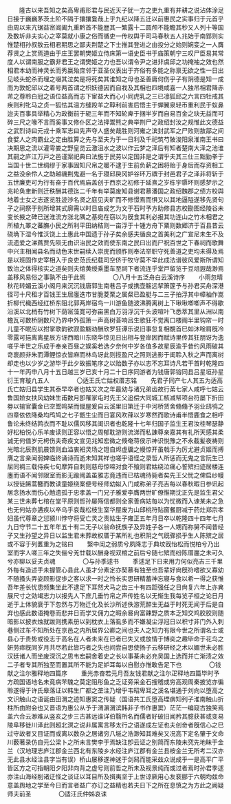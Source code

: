 <!-- { "loadSidebar": true } -->
　　隆古以来吾知之矣高卑甫形君与民近天子犹一方之吏九重有并耕之说沾体涂足日接于巍巍茅茨土阶不隔于攘攘敻哉上乎九纪以降五迁以前惠民之实事归于元首乎由周以来亢锯益宻阊阖九重黔首不能歴其一繁露十二圆颅不能瞻其秒又人列十等国及数圻非夫实心之宰莫就小康之俗而循吏一传权舆于司马春秋五人兆始于南郢则实惟楚相孙叔敖云相君期思之鄙夫荆楚之下士推其登进之由投分之始则婉娈之一人膺荐贤之上赏焉道由于庄王罢朝樊姬立侍床第一语史臣书于庙策朝宁三叹尸臣易其常度人以谓南服之霸非君王之谓樊姬之力也吾以谓令尹之进非虞邱之功掩袖之效也然相君本幼而神灵长而秀嬴殆庶邻于亚圣仪表出于齐俗有多能之称禀无欲之性一日出见岐头蛇杀而埋之啜其泣矣是将死矣其谁知之母也圣善庸何伤乎子有阴德是知一成而为敦蛇邱以之着号两首谓之枳妖德因而自戕及其相也四境咸喜一人独吊相君降赤芾之尊聆白冠之语位益高而志下宦益大而心小同虎乳之三已凛狐邱之六言四牡戒其疾则利牝马之贞一狐怯其温方缝羖羊之鞟利前害后悟主于蝉翼泉轻币重利民于蚁鼻迨夫百事具举精心为政衡前于轭三年而不知轮庳于捆半岁而自易百金之玦无益而可碎三尺之喙不言而奚事又修仆区之法择鬻熊之典举荆尸之政绍封汝之规惟此文德益之武烈诗曰元戎十乘军志曰先声夺人盛矣哉胜则河雍之滨封武军之尸败则敖鄗之间食嬖人之肉霸业之定由胜算之先与至夫为于一日利及千祀筑芍陂浚阳泉淮南王书曰决期思之流以灌雩娄之野皇览云激沮水之波以作云梦之泽后有知者楚南大泽之池谁其嗣之庐江万戸之邑谨案祀典曰法施于民劳以定国非是之谓乎夫其三仕三黜勤拳于当国十世二世绸缪于家事固知尺帛之暖不逮于生前负薪之困将贻于身后而存资相工之益没余伶人之助越禨荆鬼避一名于寝邱戾冈妒谷环万禩于封邑君子之泽非将斩于五世廉吏可为行有奋于百代焉庙盖创于西京之初修于延熹之岁栋宇隳坏则感梦示之兆轮奂聿新则迁秩酬其德迄二千年有举莫废知县谢君慕潘国之政绍魏郡之绩方校舆地着士女之志遂览胜迹渉名贤之庭见夫旷而不修憬焉而惧又以其地逼隘遂移先贤句子之祠祭于别所增其式廓需以时日庙成乞为文于石时予方助修县志校勘图经陵谷未变长掖之碑已迷淮流方涨北隅之基宛在窃以为旣食其利必报其功连山之竹木相君之所植九睪之蕃膴小民之所利平田纳秸则一亩浮于十锺方舟下粟则数郷济于百县昔云硗埆下湿今惟沃饶上土惠此中国遗于孙子矣余感夫循良之首美利之广宣尼未生不及流遗爱之涕蔿贾先陨无由识治民之效而使东南之民曰岀而尸祝百世之下春祠而歌舞中兴主相闻县名而动色末世嗣续入崇庑而颁胙则奉法举职守死善道之吏均未得及焉是以班固作史宰相入于良吏范氏纪载司空侪于牧守莫不举此成法谱彼风爱斯所谓知致治之体得核实之道矣则夫绾黄绶乘墨车至祠下者流连乎堂戸留览于豆俎遐哉渺焉盖移风易俗之事孰不由于此焉 
　　
　　〇八月十五泛舟白云溪诗序 
　　小雨忽晴秋花转媚云溪小阁月来沉沉钱唐郭生南巷吕子或携壶觞远挈箫篴予与孙君买舟深港径可十尺租才百钱王生居廛迭市甘脆菱栗之属粲已盈艇与二三子拍浮其中幛袖作嵩折柳代樴西经红桥东阻北郭两岸宿鸟一川游鱼随波沸腾离树上下啾啾喞喞声不得歇沿溪以北梢有竹树下荫宻藻寛可弥亩黑白万羽浮沉千头波喧叶飞悉萃其里从洲以南檐瓦可数桥阴数尺乃界中外孤箫一声高树荅响吕生歌狂不觉离口楼阁半里钩帘一时儿童不眠应以拊掌歌韵欲寂盈觞劝酬欣罗狂谭乐说旧事忽复相覩首巳如沐唫肩旣冷零露可挹离离星辰方讶西暗川东晓华惊见日出相与登岸因而赋诗里传其狂朋讶为逸嗟乎半世之乐成于奉亲百昼之娱奚若选夕奈何中岁各值多故星辰渝乎昔约风雨破其竒褱颜非朱而潭鲤惊衣皆麻而林鸟讶此则揽盈尺之照则逃影于闺聆入秋之声而离树却走也以少岁之游毕于此夕故振笔序之以贻数子亦以志不忘耳诗凡若干首时乾隆四十一年丙申八月十五日越三岁已亥十月二十日序同游者为钱唐郭镕同县吕星垣孙星衍王育璇凢五人 
　　
　　〇适王氏亡姑权厝志铭 
　　先君子同产七人其五为适高氏亡姑归县学生其泰早卒者也姑又次之年最幼与诸兄弟齿故行苐七家人咸呼七姑云鲁国娇女扶风幼妹生甫数月卽罹家屯时先王父追偿大同城工核减帑项台符屡下折田劵以输官囊金已空鬻鸣琹而僦屋爰自云溪里旧第迁于中河桥赁舍翛翛予羽业鸱鸮之四章依依降桑均鸤鸠之七子甑生尘而日宴风吹萚以岁寒然而歌诗甫半悟鹿食之相呼鲁论未终结鹑衣而不耻以儒风移其闺识者也乾隆十七年归国子监生王君汝桂琴瑟静好松柏悦心乐羊废读则正容以悟之周郁耽游则流涕而私諌尊亲嘉其有礼所天感其柔诚无何值岁元枵伤夫奇疾文宣见兆知宏微之倏奄蒋侯示神识悦豫之不永截髪夜祷则光暗北辰割肌晨馈则血溢衷衵灵场之镫自烬虚牖之幔惊开虽戟手为厉尤避贞姬而搏膺之言亲闻弱婢临终诵诗而逝未知其祥也嗟乎语怪之录哲人所惩而无鬼之言阮生已屈同裯三载侍疾七旬摩筓自刺则慈母惊啼对食不飱则君姑绕泣痛心誓殡扫迹居楼连廛而语不闻邻限室而影无踰阈盖虽雅志竟违而已枯魂待毙者矣先王父忧之俾启纱幔以授徒餙蒿簪而教读童姬绕案便号经师幼姒入门咸称弟子亮吉每以春秋暇日参讯起居念扬水而伤心勉遗孤于忠孝盖一门兄子雅爱李膺两世旷僚惟期沈正先是监生君父某三世未葬七棺在堂平原则哲孙屡殇信都则全家善病姑每以为忧微而入谏某未之急也无何姑亦遘疾以卒乌乎哀哉松枝生室华屋废为山邱桃符贴窗餐厨减于药灶郑宗孝妇虽代尊章之愆颍川悖守将受亡灵之责姑生子雍正五年月日卒以乾隆四十四年七月九日守节二十五年年五十有二无子以翁命抚族子及异姓子各一人甥而祢舅不闻昔经子又生孙望之异日以监生君未葬故权厝于某所礼也积阴之气旣骤损乎生人陈殡之居或不容于列匶重为之铭曰 
　　繄中闺之弱质兮夙降志于典坟旣怡松而悦柏兮乃出室而字人嗟三年之失俪兮羌廿载以酬身视双棺之前后兮随七殡而纷陈厝廛之未可久兮亦聊以妥夫贞魂 
　　
　　〇与孙季逑书 
　　季逑足下日来用力何似亮吉三千里外每有造述手未握管心县此人虽才分素定亦契慕有独至也吾辈好尙旣符嗜欲又寡幼不随搔头弄姿顾影促歩之客以求一时之怜长实思研精蓄神忘寝与食以希一得之获惟吾年差长忧患频集坐此不逮足下耳然犬马之齿三十有四距强任之日尙复六年上亦兾展尺寸之効竭志力以报先人下庶几垂竹帛之声传姓名以无惭生我每览子桓之论日月逝于上体貌衰于下忽然与万物迁化及长沙所述佚游荒醉生无益于时死无闻于后是自弃也感此数语掩卷而悲并日而学又佣力之暇余晷尙富踈野之质本乏知交鸡胶胶则随暗影以披衣烛就跋则携素册以到枕衣上落虱多而不嫌凝尘浮冠日以积寸非门外入刺巷侧过车不知所处在京邑之内所居界公卿之间也夫人之知力有限今世之所谓名士或县心于贵势或役志于高名在人者未来在已者已失又或放情于博奕之趣毕命于花鸟之妍劳瘁旣同岁月共尽若此皆巧者之失也间尝自思使扬子云移研经之术以媚世未必胜汉廷诸人而坐废深沉之思韦宏嗣舍着史之长以事棊未必充吴国上选而并亡渐渍之效二子者专其所独至而置其所不能为足妒耳每以自慰亦惟敢告足下也 
　　
　　〇钱献之注尔雅释地四篇序 
　　重光赤奋若元月吾友钱君献之注尔疋释地四篇毕时予方疏国语地名未竟病芣騩之莫定阻彤鱼之乏证旁采金石搜稽或穷高观周秦披览亦徧聆遂得于许氏皋落证以韩生广都之垄注乃增乎韦昭卑耳之溪名堪通于刘向以堕高之文识触山之语诞由田渭之迹知惠窦之传疑（国语共工氏堕高堙痹知列子淮南触山折柱所由附会也又晋语为惠公从予于渭濵渭滨韩非子书作惠窦）茫茫一编窥古独笑焉盖六合云渺难从竖亥之步三古甚远谁详伯翳所名而儒者好破旧闻矜其臆获甚或变易陵阜移徙川泽此则超北溟之说非属寓言移太行之语遂成左证也夫创竒者旣信心之巳过守故者又目证而或离以数杂之居诸穷八埏之浩渺知其难矣又况高下定名肇于文命川薮著录仿自元公梁卜之所未言樊李于焉缺注卽云证之别简而东陵未究先地昧于金兰（汉地理志庐江郡金兰西北有东陵乡水经注庐江郡有金兰县桉金兰无所考二汉亦无此县水经注县字当有误）桥山屡移遂神迷于剑舄而能采兹众说成乎一是高平广平皆区方之可指朝阳夕阳非向背之虚号则前哲之所未及视景纯而或过者焉时孙君季逑亦注山海经削诸迂怪之谈证以耳目所及揖夷坚于上世谅厥用心友裵郦于六朝均兹命意盖舆地之学至今日而言者益广亦订之益精也若夫日下之所在息慎之为方此之阙疑师夫前圣 
　　
　　〇适汪氏仲姊哀诔 
